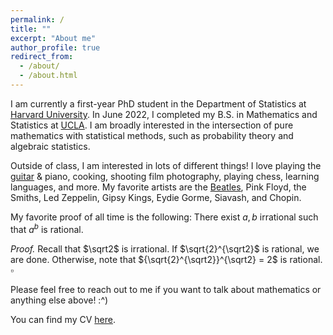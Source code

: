 ```yaml
---
permalink: /
title: ""
excerpt: "About me"
author_profile: true
redirect_from: 
  - /about/
  - /about.html
---
```


I am currently a first-year PhD student in the Department of Statistics at [Harvard University](https://statistics.fas.harvard.edu/). In June 2022, I completed my B.S. in Mathematics and Statistics at [UCLA](https://ww3.math.ucla.edu/). I am broadly interested in the intersection of pure mathematics with statistical methods, such as probability theory and algebraic statistics.

Outside of class, I am interested in lots of different things! I love playing the [guitar](https://mattesmaili.github.io/files/guitar.png) & piano, cooking, shooting film photography, playing chess, learning languages, and more. My favorite artists are the [Beatles](https://open.spotify.com/playlist/07ZKf7841juhmGlI6LMfBd?si=4511ac89f1d14618), Pink Floyd, the Smiths, Led Zeppelin, Gipsy Kings, Eydie Gorme, Siavash, and Chopin.

My favorite proof of all time is the following: There exist $a, b$ irrational such that $a^b$ is rational.

_Proof._ Recall that $\sqrt2$ is irrational. If $\sqrt{2}^{\sqrt2}$ is rational, we are done. Otherwise, note that ${\sqrt{2}^{\sqrt2}}^{\sqrt2} = 2$ is rational. $\square$

Please feel free to reach out to me if you want to talk about mathematics or anything else above! :^)

You can find my CV [here](https://mattesmaili.github.io/files/Matthew_Resume.pdf).
